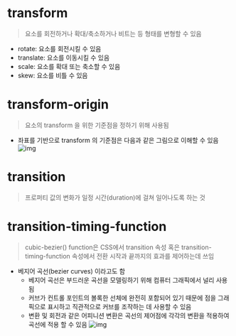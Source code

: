 # transform

> 요소를 회전하거나 확대/축소하거나 비트는 등 형태를 변형할 수 있음

- rotate: 요소를 회전시킬 수 있음
- translate: 요소를 이동시킬 수 있음
- scale: 요소를 확대 또는 축소할 수 있음
- skew: 요소를 비틀 수 있음

# transform-origin

> 요소의 transform 을 위한 기준점을 정하기 위해 사용됨

- 좌표를 기반으로 transform 의 기준점은 다음과 같은 그림으로 이해할 수 있음
  ![img](https://img1.daumcdn.net/thumb/R1280x0/?scode=mtistory2&fname=https%3A%2F%2Fblog.kakaocdn.net%2Fdn%2FBFCxk%2FbtrDZIM0s0u%2FKU6U3KhczXVsg4CRgtYXG0%2Fimg.png)

# transition

> 프로퍼티 값의 변화가 일정 시간(duration)에 걸쳐 일어나도록 하는 것

# transition-timing-function

> cubic-bezier() function은 CSS에서 transition 속성 혹은 transition-timing-function 속성에서 전환 시작과 끝까지의 효과를 제어하는데 쓰임

- 베지어 곡선(bezier curves) 이라고도 함
  - 베지어 곡선은 부드러운 곡선을 모델링하기 위해 컴퓨터 그래픽에서 널리 사용됨
  - 커브가 컨트롤 포인트의 볼록한 선체에 완전히 포함되어 있기 때문에 점을 그래픽으로 표시하고 직관적으로 커브를 조작하는 데 사용할 수 있음
  - 변환 및 회전과 같은 어피니션 변환은 곡선의 제어점에 각각의 변환을 적용하여 곡선에 적용 할 수 있음
    ![img](https://img1.daumcdn.net/thumb/R1280x0/?scode=mtistory2&fname=https%3A%2F%2Ft1.daumcdn.net%2Fcfile%2Ftistory%2F99DBDB4F5B0CD3E418)
